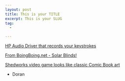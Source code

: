 ```yaml
---
layout: post
title: This is your TITLE
excerpt: This is your SLUG
tag:
  -

---
```


[HP Audio Driver that records your keystrokes][6e635a64]

  [6e635a64]: https://www.modzero.ch/advisories/MZ-17-01-Conexant-Keylogger.txt "HPAudioDriverIssue"


[From BoingBoing.net - Solar Blinds!][a5a7b632]

  [a5a7b632]: http://boingboing.net/2017/05/11/photovoltaic-venetian-blinds.html "SolarGaps"

[Shedworks video game looks like classic Comic Book art][d82c6ed4]

  [d82c6ed4]: http://www.shed-works.co.uk/image/160483828350 "shed-works.co.uk"


- Doran
